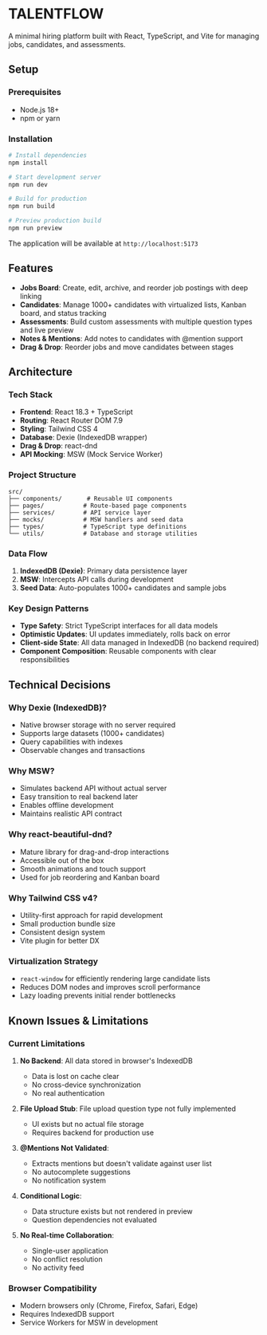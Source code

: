 # TALENTFLOW

A minimal hiring platform built with React, TypeScript, and Vite for managing jobs, candidates, and assessments.

## Setup

### Prerequisites
- Node.js 18+ 
- npm or yarn

### Installation

```bash
# Install dependencies
npm install

# Start development server
npm run dev

# Build for production
npm run build

# Preview production build
npm run preview
```

The application will be available at `http://localhost:5173`

## Features

- **Jobs Board**: Create, edit, archive, and reorder job postings with deep linking
- **Candidates**: Manage 1000+ candidates with virtualized lists, Kanban board, and status tracking
- **Assessments**: Build custom assessments with multiple question types and live preview
- **Notes & Mentions**: Add notes to candidates with @mention support
- **Drag & Drop**: Reorder jobs and move candidates between stages

## Architecture

### Tech Stack
- **Frontend**: React 18.3 + TypeScript
- **Routing**: React Router DOM 7.9
- **Styling**: Tailwind CSS 4
- **Database**: Dexie (IndexedDB wrapper)
- **Drag & Drop**: react-dnd
- **API Mocking**: MSW (Mock Service Worker)

### Project Structure

```
src/
├── components/       # Reusable UI components
├── pages/           # Route-based page components
├── services/        # API service layer
├── mocks/           # MSW handlers and seed data
├── types/           # TypeScript type definitions
└── utils/           # Database and storage utilities
```

### Data Flow

1. **IndexedDB (Dexie)**: Primary data persistence layer
2. **MSW**: Intercepts API calls during development
3. **Seed Data**: Auto-populates 1000+ candidates and sample jobs

### Key Design Patterns

- **Type Safety**: Strict TypeScript interfaces for all data models
- **Optimistic Updates**: UI updates immediately, rolls back on error
- **Client-side State**: All data managed in IndexedDB (no backend required)
- **Component Composition**: Reusable components with clear responsibilities

## Technical Decisions

### Why Dexie (IndexedDB)?
- Native browser storage with no server required
- Supports large datasets (1000+ candidates)
- Query capabilities with indexes
- Observable changes and transactions

### Why MSW?
- Simulates backend API without actual server
- Easy transition to real backend later
- Enables offline development
- Maintains realistic API contract

### Why react-beautiful-dnd?
- Mature library for drag-and-drop interactions
- Accessible out of the box
- Smooth animations and touch support
- Used for job reordering and Kanban board

### Why Tailwind CSS v4?
- Utility-first approach for rapid development
- Small production bundle size
- Consistent design system
- Vite plugin for better DX

### Virtualization Strategy
- `react-window` for efficiently rendering large candidate lists
- Reduces DOM nodes and improves scroll performance
- Lazy loading prevents initial render bottlenecks

## Known Issues & Limitations

### Current Limitations

1. **No Backend**: All data stored in browser's IndexedDB
   - Data is lost on cache clear
   - No cross-device synchronization
   - No real authentication

2. **File Upload Stub**: File upload question type not fully implemented
   - UI exists but no actual file storage
   - Requires backend for production use

3. **@Mentions Not Validated**: 
   - Extracts mentions but doesn't validate against user list
   - No autocomplete suggestions
   - No notification system

4. **Conditional Logic**: 
   - Data structure exists but not rendered in preview
   - Question dependencies not evaluated

5. **No Real-time Collaboration**:
   - Single-user application
   - No conflict resolution
   - No activity feed

### Browser Compatibility
- Modern browsers only (Chrome, Firefox, Safari, Edge)
- Requires IndexedDB support
- Service Workers for MSW in development